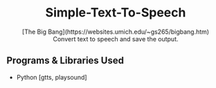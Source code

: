 <h1 align="center">Simple-Text-To-Speech</h1>

<p align="center">
  [The Big Bang](https://websites.umich.edu/~gs265/bigbang.htm)<br>
  Convert text to speech and save the output.
</p>

## Programs & Libraries Used

- Python [gtts, playsound]
